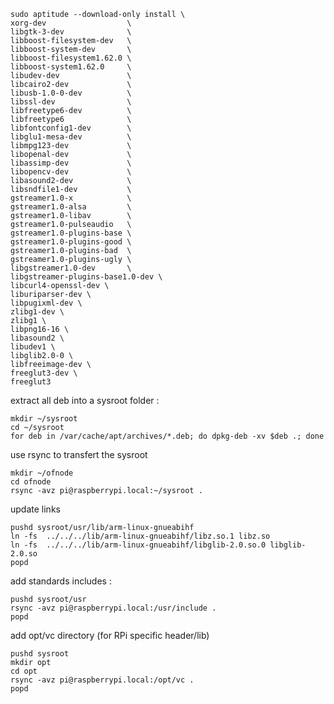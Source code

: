 
    sudo aptitude --download-only install \
	xorg-dev                  \
	libgtk-3-dev              \
	libboost-filesystem-dev   \
	libboost-system-dev       \
	libboost-filesystem1.62.0 \
	libboost-system1.62.0     \
	libudev-dev               \
	libcairo2-dev             \
	libusb-1.0-0-dev          \
	libssl-dev                \
	libfreetype6-dev          \
	libfreetype6              \
	libfontconfig1-dev        \
	libglu1-mesa-dev          \
	libmpg123-dev             \
	libopenal-dev             \
	libassimp-dev             \
	libopencv-dev             \
	libasound2-dev            \
	libsndfile1-dev           \
	gstreamer1.0-x            \
	gstreamer1.0-alsa         \
	gstreamer1.0-libav        \
	gstreamer1.0-pulseaudio   \
	gstreamer1.0-plugins-base \
	gstreamer1.0-plugins-good \
	gstreamer1.0-plugins-bad  \
	gstreamer1.0-plugins-ugly \
	libgstreamer1.0-dev       \
	libgstreamer-plugins-base1.0-dev \
	libcurl4-openssl-dev \
	liburiparser-dev \
	libpugixml-dev \
	zlibg1-dev \
	zlibg1 \
	libpng16-16 \
	libasound2 \
	libudev1 \
	libglib2.0-0 \
	libfreeimage-dev \
    freeglut3-dev \
    freeglut3

extract all deb into a sysroot folder :

    mkdir ~/sysroot
    cd ~/sysroot
    for deb in /var/cache/apt/archives/*.deb; do dpkg-deb -xv $deb .; done
  
use rsync to transfert the sysroot

    mkdir ~/ofnode
    cd ofnode
    rsync -avz pi@raspberrypi.local:~/sysroot .

update links

    pushd sysroot/usr/lib/arm-linux-gnueabihf
    ln -fs  ../../../lib/arm-linux-gnueabihf/libz.so.1 libz.so
    ln -fs  ../../../lib/arm-linux-gnueabihf/libglib-2.0.so.0 libglib-2.0.so
    popd

add standards includes : 

    pushd sysroot/usr
    rsync -avz pi@raspberrypi.local:/usr/include .
    popd

add opt/vc directory (for RPi specific header/lib)

    pushd sysroot
    mkdir opt
    cd opt
    rsync -avz pi@raspberrypi.local:/opt/vc .
    popd
